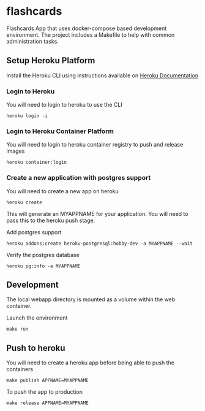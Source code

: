 # flashcards
Flashcards App that uses docker-compose based development environment.
The project includes a Makefile to help with common administration tasks.

## Setup Heroku Platform
Install the Heroku CLI using instructions available on [Heroku Documentation](https://devcenter.heroku.com/categories/command-line)

### Login to Heroku
You will need to login to heroku to use the CLI
```
heroku login -i
```

### Login to Heroku Container Platform
You will need to login to heroku container registry to push and release images
```
heroku container:login
```

### Create a new application with postgres support
You will need to create a new app on heroku
```
heroku create
```
This will generate an MYAPPNAME for your application. You will need to pass this to the heroku push stage.

Add postgres support
```
heroku addons:create heroku-postgresql:hobby-dev -a MYAPPNAME --wait
```

Verify the postgres database
```
heroku pg:info -a MYAPPNAME
```

## Development
The local webapp directory is mounted as a volume within the web container.

Launch the environment
```
make run
```

## Push to heroku
You will need to create a heroku app before being able to push the containers
```
make publish APPNAME=MYAPPNAME
```

To push the app to production
```
make release APPNAME=MYAPPNAME
```